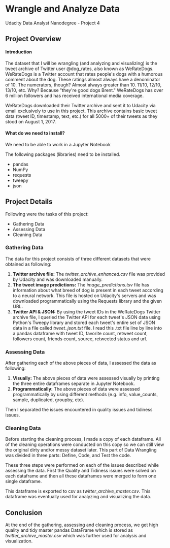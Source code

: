 # Wrangle and Analyze Data
Udacity Data Analyst Nanodegree - Project 4

## Project Overview
#### Introduction
The dataset that I will be wrangling (and analyzing and visualizing) is the tweet archive of Twitter user @dog_rates, also known as WeRateDogs. WeRateDogs is a Twitter account that rates people's dogs with a humorous comment about the dog. These ratings almost always have a denominator of 10. The numerators, though? Almost always greater than 10. 11/10, 12/10, 13/10, etc. Why? Because "they're good dogs Brent." WeRateDogs has over 6 million followers and has received international media coverage.

WeRateDogs downloaded their Twitter archive and sent it to Udacity via email exclusively to use in this project. This archive contains basic tweet data (tweet ID, timestamp, text, etc.) for all 5000+ of their tweets as they stood on August 1, 2017. 

#### What do we need to install?

We need to be able to work in a Jupyter Notebook

The following packages (libraries) need to be installed.
- pandas
- NumPy
- requests
- tweepy
- json

## Project Details

Following were the tasks of this project:

- Gathering Data
- Assessing Data
- Cleaning Data

### Gathering Data

The data for this project consists of three different datasets that were obtained as following:

1. **Twitter archive file:** The *twitter_archive_enhanced.csv* file was provided by Udacity and was downloaded manually.
2. **The tweet image predictions:** The *image_predictions.tsv* file has information about what breed of dog is present in each tweet according to a neural network. This file is hosted on Udacity's servers and was downloaded programmatically using the Requests library and the given URL.
3. **Twitter API & JSON:** By using the tweet IDs in the WeRateDogs Twitter archive file, I queried the Twitter API for each tweet's JSON data using Python's Tweepy library and stored each tweet's entire set of JSON data in a file called *tweet_json.txt* file. I read this .txt file line by line into a pandas dataframe with tweet ID, favorite count, retweet count, followers count, friends count, source, retweeted status and url.

### Assessing Data

After gathering each of the above pieces of data, I assessed the data as following:

1. **Visually:** The above pieces of data were assessed visually by printing the three entire dataframes separate in Jupyter Notebook.
2. **Programmatically:** The above pieces of data were assessed programmatically by using different methods (e.g. info, value_counts, sample, duplicated, groupby, etc). 

Then I separated the issues encountered in quality issues and tidiness issues.

### Cleaning Data
Before starting the cleaning process, I made a copy of each dataframe. All of the cleaning operations were conducted on this copy so we can still view the original dirty and/or messy dataset later. This part of Data Wrangling was divided in three parts: Define, Code, and Test the code.

These three steps were performed on each of the issues described while assessing the data. First the Quality and Tidiness issues were solved on each dataframe and then all these dataframes were merged to form one single dataframe.

This dataframe is exported to csv as *twitter_archive_master.csv*. This dataframe was eventually used for analyzing and visualizing the data.

## Conclusion
At the end of the gathering, assessing and cleaning process, we get high quality and tidy master pandas DataFrame which is stored as *twitter_archive_master.csv* which was further used for analysis and visualization.
